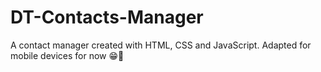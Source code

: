 # DT-Contacts-Manager
A contact manager created with HTML, CSS and JavaScript. Adapted for mobile devices for now 😁👀
